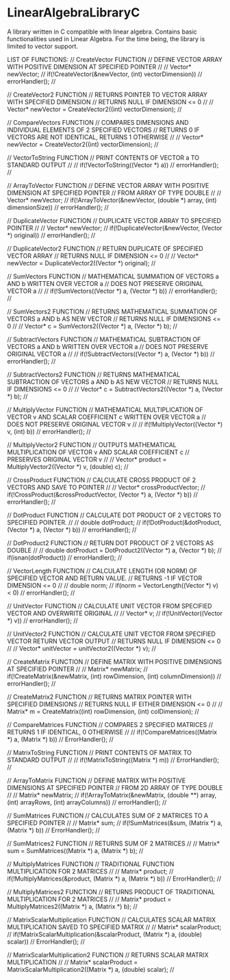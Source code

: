 # LinearAlgebraLibraryC
A library written in C compatible with linear algebra. 
Contains basic functionalities used in Linear Algebra. For the time being, the library is limited to vector support.

LIST OF FUNCTIONS:
// CreateVector FUNCTION
// DEFINE VECTOR ARRAY WITH POSITIVE DIMENSION AT SPECIFIED POINTER
//
// Vector* newVector;
// if(!CreateVector(&newVector, (int) vectorDimension))
//   errorHandler(); 
//

// CreateVector2 FUNCTION
// RETURNS POINTER TO VECTOR ARRAY WITH SPECIFIED DIMENSION
// RETURNS NULL IF DIMENSION <= 0
//
// Vector* newVector = CreateVector2((int) vectorDimension);
//

// CompareVectors FUNCTION
// COMPARES DIMENSIONS AND INDIVIDUAL ELEMENTS OF 2 SPECIFIED VECTORS
// RETURNS 0 IF VECTORS ARE NOT IDENTICAL, RETURNS 1 OTHERWISE
//
// Vector* newVector = CreateVector2((int) vectorDimension);
//

// VectorToString FUNCTION
// PRINT CONTENTS OF VECTOR a TO STANDARD OUTPUT
//
// if(!VectorToString((Vector *) a))
//   errorHandler(); 
//

// ArrayToVector FUNCTION
// DEFINE VECTOR ARRAY WITH POSITIVE DIMENSION AT SPECIFIED POINTER
// FROM ARRAY OF TYPE DOUBLE
//
// Vector* newVector;
// if(!ArrayToVector(&newVector, (double *) array, (int) dimensionSize))
//   errorHandler(); 
//

// DuplicateVector FUNCTION
// DUPLICATE VECTOR ARRAY TO SPECIFIED POINTER
//
// Vector* newVector;
// if(!DuplicateVector(&newVector, (Vector *) original))
//   errorHandler(); 
//

// DuplicateVector2 FUNCTION
// RETURN DUPLICATE OF SPECIFIED VECTOR ARRAY
// RETURNS NULL IF DIMENSION <= 0
//
// Vector* newVector = DuplicateVector2((Vector *) original);
//

// SumVectors FUNCTION 
// MATHEMATICAL SUMMATION OF VECTORS a AND b WRITTEN OVER VECTOR a
// DOES NOT PRESERVE ORIGINAL VECTOR a
//
// if(!SumVectors((Vector *) a, (Vector *) b))
//   errorHandler(); 
//

// SumVectors2 FUNCTION 
// RETURNS MATHEMATICAL SUMMATION OF VECTORS a AND b AS NEW VECTOR
// RETURNS NULL IF DIMENSIONS <= 0
//
// Vector* c = SumVectors2((Vector *) a, (Vector *) b); 
//

// SubtractVectors FUNCTION 
// MATHEMATICAL SUBTRACTION OF VECTORS a AND b WRITTEN OVER VECTOR a
// DOES NOT PRESERVE ORIGINAL VECTOR a
//
// if(!SubtractVectors((Vector *) a, (Vector *) b))
//   errorHandler(); 
//

// SubtractVectors2 FUNCTION 
// RETURNS MATHEMATICAL SUBTRACTION OF VECTORS a AND b AS NEW VECTOR
// RETURNS NULL IF DIMENSIONS <= 0
//
// Vector* c = SubtractVectors2((Vector *) a, (Vector *) b); 
//

// MultiplyVector FUNCTION 
// MATHEMATICAL MULTIPLICATION OF VECTOR v AND SCALAR COEFFICIENT c WRITTEN OVER VECTOR a
// DOES NOT PRESERVE ORIGINAL VECTOR v
//
// if(!MultiplyVector((Vector *) v, (int) b))
//   errorHandler(); 
//

// MultiplyVector2 FUNCTION 
// OUTPUTS MATHEMATICAL MULTIPLICATION OF VECTOR v AND SCALAR COEFFICIENT c
// PRESERVES ORIGINAL VECTOR v
// 
// Vector* product = MultiplyVector2((Vector *) v, (double) c);
//

// CrossProduct FUNCTION
// CALCULATE CROSS PRODUCT OF 2 VECTORS AND SAVE TO POINTER
//
// Vector* crossProductVector;
// if(!CrossProduct(&crossProductVector, (Vector *) a, (Vector *) b))
//   errorHandler(); 
//

// DotProduct FUNCTION
// CALCULATE DOT PRODUCT OF 2 VECTORS TO SPECIFIED POINTER.
//
// double dotProduct;
// if(!DotProduct(&dotProduct, (Vector *) a, (Vector *) b))
//   errorHandler(); 
//

// DotProduct2 FUNCTION
// RETURN DOT PRODUCT OF 2 VECTORS AS DOUBLE
//
// double dotProduct = DotProduct2((Vector *) a, (Vector *) b);
// if(isnan(dotProduct))
//   errorHandler();
//

// VectorLength FUNCTION
// CALCULATE LENGTH (OR NORM) OF SPECIFIED VECTOR AND RETURN VALUE.
// RETURNS -1 IF VECTOR DIMENSION <= 0
//
// double norm;
// if(norm = VectorLength((Vector *) v) < 0)
//   errorHandler(); 
//

// UnitVector FUNCTION
// CALCULATE UNIT VECTOR FROM SPECIFIED VECTOR AND OVERWRITE ORIGINAL
//
// Vector* v;
// if(!UnitVector((Vector *) v))
//   errorHandler(); 
//

// UnitVector2 FUNCTION
// CALCULATE UNIT VECTOR FROM SPECIFIED VECTOR RETURN VECTOR OUTPUT
// RETURNS NULL IF DIMENSION <= 0
//
// Vector* unitVector = unitVector2((Vector *) v);
//

// CreateMatrix FUNCTION
// DEFINE MATRIX WITH POSITIVE DIMENSIONS AT SPECIFIED POINTER
//
// Matrix* newMatrix;
// if(!CreateMatrix(&newMatrix, (int) rowDimension, (int) columnDimension))
//   errorHandler(); 
//

// CreateMatrix2 FUNCTION
// RETURNS MATRIX POINTER WITH SPECIFIED DIMENSIONS
// RETURNS NULL IF EITHER DIMENSION <= 0
//
// Matrix* m = CreateMatrix((int) rowDimension, (int) colDimension);
//

// CompareMatrices FUNCTION
// COMPARES 2 SPECIFIED MATRICES
// RETURNS 1 IF IDENTICAL, 0 OTHERWISE
//
// if(!CompareMatrices((Matrix *) a, (Matrix *) b))
//   ErrorHandler();
//

// MatrixToString FUNCTION
// PRINT CONTENTS OF MATRIX TO STANDARD OUTPUT 
//
// if(!MatrixToString((Matrix *) m))
//   ErrorHandler();
//

// ArrayToMatrix FUNCTION
// DEFINE MATRIX WITH POSITIVE DIMENSIONS AT SPECIFIED POINTER
// FROM 2D ARRAY OF TYPE DOUBLE
//
// Matrix* newMatrix;
// if(!ArrayToMatrix(&newMatrix, (double **) array, (int) arrayRows, (int) arrayColumns))
//   errorHandler(); 
//

// SumMatrices FUNCTION
// CALCULATES SUM OF 2 MATRICES TO A SPECIFIED POINTER
//
// Matrix* sum;
// if(!SumMatrices(&sum, (Matrix *) a, (Matrix *) b))
//   ErrorHandler();
//

// SumMatrices2 FUNCTION
// RETURNS SUM OF 2 MATRICES
//
// Matrix* sum = SumMatrices((Matrix *) a, (Matrix *) b);
//

// MultiplyMatrices FUNCTION
// TRADITIONAL FUNCTION MULTIPLICATION FOR 2 MATRICES
//
// Matrix* product;
// if(!MultiplyMatrices(&product, (Matrix *) a, (Matrix *) b))
//   ErrorHandler();
//

// MultiplyMatrices2 FUNCTION
// RETURNS PRODUCT OF TRADITIONAL MULTIPLICATION FOR 2 MATRICES
//
// Matrix* product = MultiplyMatrices2((Matrix *) a, (Matrix *) b);
//

// MatrixScalarMultiplication FUNCTION
// CALCULATES SCALAR MATRIX MULTIPLICATION SAVED TO SPECIFIED MATRIX
//
// Matrix* scalarProduct;
// if(!MatrixScalarMultiplication(&scalarProduct, (Matrix *) a, (double) scalar))
//   ErrorHandler();
//

// MatrixScalarMultiplication2 FUNCTION
// RETURNS SCALAR MATRIX MULTIPLICATION
//
// Matrix* scalarProduct = MatrixScalarMultiplication2((Matrix *) a, (double) scalar);
//